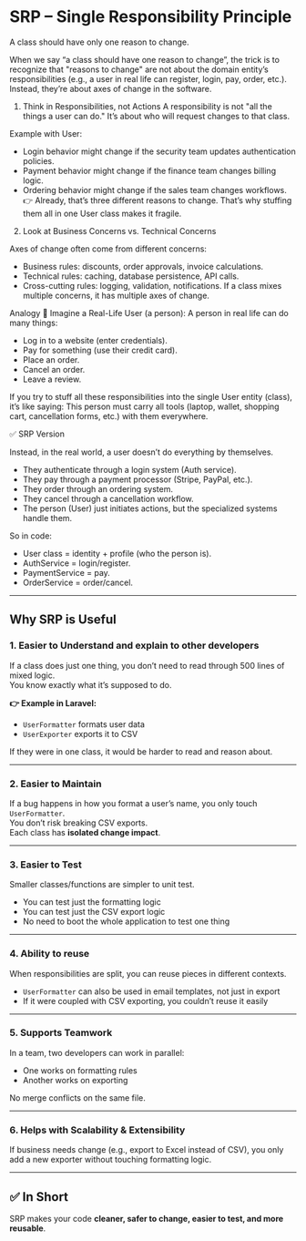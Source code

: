 # SRP – Single Responsibility Principle

A class should have only one reason to change.


When we say “a class should have one reason to change”, the trick is to recognize that "reasons to change" are not about the domain entity’s responsibilities (e.g., a user in real life can register, login, pay, order, etc.). Instead, they’re about axes of change in the software.

1. Think in Responsibilities, not Actions
A responsibility is not "all the things a user can do."
It’s about who will request changes to that class.

Example with User:
- Login behavior might change if the security team updates authentication policies.
- Payment behavior might change if the finance team changes billing logic.
- Ordering behavior might change if the sales team changes workflows.
👉 Already, that’s three different reasons to change. That’s why stuffing them all in one User class makes it fragile.


2. Look at Business Concerns vs. Technical Concerns

Axes of change often come from different concerns:
- Business rules: discounts, order approvals, invoice calculations.
- Technical rules: caching, database persistence, API calls.
- Cross-cutting rules: logging, validation, notifications.
If a class mixes multiple concerns, it has multiple axes of change.


Analogy
👤 Imagine a Real-Life User (a person): A person in real life can do many things:

- Log in to a website (enter credentials).
- Pay for something (use their credit card).
- Place an order.
- Cancel an order.
- Leave a review.

If you try to stuff all these responsibilities into the single User entity (class), it’s like saying: This person must carry all tools (laptop, wallet, shopping cart, cancellation forms, etc.) with them everywhere.

✅ SRP Version

Instead, in the real world, a user doesn’t do everything by themselves.
- They authenticate through a login system (Auth service).
- They pay through a payment processor (Stripe, PayPal, etc.).
- They order through an ordering system.
- They cancel through a cancellation workflow.
- The person (User) just initiates actions, but the specialized systems handle them.

So in code:
- User class = identity + profile (who the person is).
- AuthService = login/register.
- PaymentService = pay.
- OrderService = order/cancel.

---

## Why SRP is Useful

### 1. Easier to Understand and explain to other developers
If a class does just one thing, you don’t need to read through 500 lines of mixed logic.  
You know exactly what it’s supposed to do.

**👉 Example in Laravel:**
- `UserFormatter` formats user data  
- `UserExporter` exports it to CSV  

If they were in one class, it would be harder to read and reason about.

---

### 2. Easier to Maintain
If a bug happens in how you format a user’s name, you only touch `UserFormatter`.  
You don’t risk breaking CSV exports.  
Each class has **isolated change impact**.

---

### 3. Easier to Test
Smaller classes/functions are simpler to unit test.  

- You can test just the formatting logic  
- You can test just the CSV export logic  
- No need to boot the whole application to test one thing  

---

### 4. Ability to reuse
When responsibilities are split, you can reuse pieces in different contexts.  

- `UserFormatter` can also be used in email templates, not just in export  
- If it were coupled with CSV exporting, you couldn’t reuse it easily  

---

### 5. Supports Teamwork
In a team, two developers can work in parallel:  

- One works on formatting rules  
- Another works on exporting  

No merge conflicts on the same file.

---

### 6. Helps with Scalability & Extensibility
If business needs change (e.g., export to Excel instead of CSV), you only add a new exporter without touching formatting logic.

---

## ✅ In Short
SRP makes your code **cleaner, safer to change, easier to test, and more reusable**.
